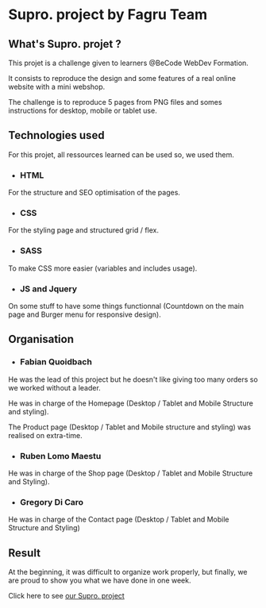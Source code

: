 # Supro. project by Fagru Team

## What's Supro. projet ?

This projet is a challenge given to learners @BeCode WebDev Formation.

It consists to reproduce the design and some features of a real online website with a mini webshop.

The challenge is to reproduce 5 pages from PNG files and somes instructions for desktop, mobile or tablet use.

## Technologies used

For this projet, all ressources learned can be used so, we used them.

* ### HTML

For the structure and SEO optimisation of the pages.

* ### CSS 

For the styling page and structured grid / flex.

* ### SASS 

To make CSS more easier (variables and includes usage).

* ### JS and Jquery

On some stuff to have some things functionnal (Countdown on the main page and Burger menu for responsive design).

## Organisation

* ### Fabian Quoidbach 

He was the lead of this project but he doesn't like giving too many orders so we worked without a leader.

He was in charge of the Homepage (Desktop / Tablet and Mobile Structure and styling).

The Product page (Desktop / Tablet and Mobile structure and styling) was realised on extra-time.

* ### Ruben Lomo Maestu 

He was in charge of the Shop page (Desktop / Tablet and Mobile Structure and Styling).

* ### Gregory Di Caro 

He was in charge of the Contact page (Desktop / Tablet and Mobile Structure and Styling)

## Result

At the beginning, it was difficult to organize work properly, but finally, we are proud to show you what we have done in one week.

Click here to see [our Supro. project](https://fabquo.github.io/supro/ "Supro. Project")
